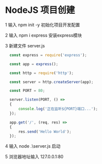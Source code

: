 NodeJS 项目创建
===



1 输入 npm init -y 初始化项目开发配置

2 输入 npm i express 安装express模块

3 新建文件 server.js

```javascript
  const express = require('express');

  const app = express();

  const http = require('http');

  const server = http.createServer(app);

  const PORT = 80;

  server.listen(PORT, () =>
  {
      console.log('正在监听${PORT}端口...');
  });

  app.get('/', (req, res) =>
  {
      res.send('Hello World');
  });
```

4 输入 node .\server.js 启动

5 浏览器地址输入 127.0.0.1:80